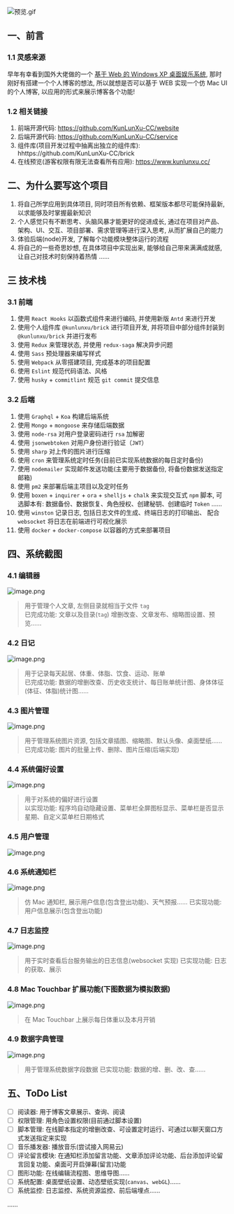 
![预览.gif](https://github.com/KunLunXu-CC/website/blob/dev/tmp/Kapture%202023-05-15%20at%2010.48.45.gif)

## 一、前言

### 1.1 灵感来源

早年有幸看到国外大佬做的一个 [基于 Web 的 Windows XP 桌面娱乐系统](https://winxp.now.sh/), 那时刚好有搭建一个个人博客的想法, 所以就想是否可以基于 WEB 实现一个仿 Mac UI 的个人博客, 以应用的形式来展示博客各个功能! 

### 1.2 相关链接

1. 前端开源代码: https://github.com/KunLunXu-CC/website
2. 后端开源代码: https://github.com/KunLunXu-CC/service
3. 组件库(项目开发过程中抽离出独立的组件库): hhttps://github.com/KunLunXu-CC/brick
4. 在线预览(游客权限有限无法查看所有应用): https://www.kunlunxu.cc/   

## 二、为什么要写这个项目

1. 将自己所学应用到具体项目, 同时项目所有依赖、框架版本都尽可能保持最新, 以求能够及时掌握最新知识
2. 个人感觉只有不断思考、头脑风暴才能更好的促进成长, 通过在项目对产品、架构、UI、交互、项目部署、需求管理等进行深入思考, 从而扩展自己的能力
3. 体验后端(node)开发, 了解每个功能模块整体运行的流程
4. 将自己的一些奇思妙想, 在具体项目中实现出来, 能够给自己带来满满成就感, 让自己对技术时刻保持着热情
……

## 三 技术栈

### 3.1 前端

1. 使用 `React Hooks` 以函数式组件来进行编码, 并使用新版 `Antd` 来进行开发
2. 使用个人组件库 `@kunlunxu/brick` 进行项目开发, 并将项目中部分组件封装到 `@kunlunxu/brick` 并进行发布
2. 使用 `Redux` 来管理状态, 并使用 `redux-saga` 解决异步问题
3. 使用 `Sass` 预处理器来编写样式
4. 使用 `Webpack` 从零搭建项目, 完成基本的项目配置
5. 使用 `Eslint` 规范代码语法、风格
6. 使用 `husky` + `commitlint` 规范 `git commit` 提交信息

### 3.2 后端

1. 使用 `Graphql` + `Koa` 构建后端系统
2. 使用 `Mongo` + `mongoose` 来存储后端数据
3. 使用 `node-rsa` 对用户登录密码进行 `rsa` 加解密
4. 使用 `jsonwebtoken` 对用户身份进行验证（`JWT`）
5. 使用 `sharp` 对上传的图片进行压缩
6. 使用 `cron` 来管理系统定时任务(目前已实现系统数据的每日定时备份)
7. 使用 `nodemailer` 实现邮件发送功能(主要用于数据备份, 将备份数据发送指定邮箱)
8. 使用 `pm2` 来部署后端主项目以及定时任务
9. 使用 `boxen` + `inquirer` + `ora` + `shelljs` + `chalk` 来实现交互式 `npm` 脚本, 可选脚本有: 数据备份、数据恢复、角色授权、创建秘钥、创建临时 `Token` ……
10. 使用 `winston` 记录日志, 包括日志文件的生成、终端日志的打印输出、 配合 `websocket` 将日志在前端进行可视化展示
11. 使用 `docker` + `docker-compose` 以容器的方式来部署项目

## 四、系统截图

### 4.1 编辑器

![image.png](https://github.com/KunLunXu-CC/website/blob/dev/tmp/Snipaste_2023-05-15_11-42-38.png)

> 用于管理个人文章, 左侧目录就相当于文件 `tag`  
> 已完成功能: 文章以及目录(`tag`) 增删改查、文章发布、缩略图设置、预览……

### 4.2 日记

![image.png](https://github.com/KunLunXu-CC/website/blob/dev/tmp/Snipaste_2023-05-15_14-17-18.png)

> 用于记录每天起居、体重、体脂、饮食、运动、账单    
> 已完成功能: 数据的增删改查、历史收支统计、每日账单统计图、身体体征(体征、体脂)统计图……

### 4.3 图片管理

![image.png](https://github.com/KunLunXu-CC/website/blob/dev/tmp/Snipaste_2023-05-15_11-43-08.png)

> 用于管理系统图片资源, 包括文章插图、缩略图、默认头像、桌面壁纸……    
> 已完成功能: 图片的批量上传、删除、图片压缩(后端实现)

### 4.4 系统偏好设置

![image.png](https://github.com/KunLunXu-CC/website/blob/dev/tmp/Snipaste_2023-05-15_11-44-11.png)

> 用于对系统的偏好进行设置    
> 以实现功能: 程序坞自动隐藏设置、菜单栏全屏图标显示、菜单栏是否显示星期、自定义菜单栏日期格式

### 4.5 用户管理

![image.png](https://github.com/KunLunXu-CC/website/blob/dev/tmp/Snipaste_2023-05-15_11-44-29.png)

### 4.6 系统通知栏

![image.png](https://github.com/KunLunXu-CC/website/blob/dev/tmp/Snipaste_2023-05-15_11-44-47.png)

> 仿 Mac 通知栏, 展示用户信息(包含登出功能)、天气预报……
> 已实现功能: 用户信息展示(包含登出功能)

### 4.7 日志监控

![image.png](https://p1-juejin.byteimg.com/tos-cn-i-k3u1fbpfcp/2e066721f03d40a4a9b7454c77c31028~tplv-k3u1fbpfcp-watermark.image)

> 用于实时查看后台服务输出的日志信息(websocket 实现)
> 已实现功能: 日志的获取、展示

### 4.8  Mac Touchbar 扩展功能(下图数据为模拟数据)

![image.png](https://p6-juejin.byteimg.com/tos-cn-i-k3u1fbpfcp/0093b7ec32cd4a3faea8b70238a3b839~tplv-k3u1fbpfcp-watermark.image)

> 在 Mac Touchbar 上展示每日体重以及本月开销

### 4.9 数据字典管理

![image.png](https://p1-juejin.byteimg.com/tos-cn-i-k3u1fbpfcp/808b37b260ad48a4b36eafadba110b24~tplv-k3u1fbpfcp-watermark.image)

> 用于管理系统数据字段数据
> 已实现功能: 数据的增、删、改、查……

## 五、ToDo List

- [ ] 阅读器: 用于博客文章展示、查询、阅读
- [ ] 权限管理: 用角色设置权限(目前通过脚本设置)
- [ ] 脚本管理: 在线脚本指定的增删改查、可设置定时运行、可通过以聊天窗口方式发送指定来实现
- [ ] 音乐播发器: 播放音乐(尝试接入网易云)
- [ ] 评论留言模块: 在通知栏添加留言功能、文章添加评论功能、后台添加评论留言回复功能、桌面可开启弹幕(留言)功能
- [ ] 图形功能: 在线编辑流程图、思维导图……
- [ ] 系统配置: 桌面壁纸设置、动态壁纸实现(`canvas`、`webGL`)……
- [ ] 系统监控: 日志监控、系统资源监控、前后端埋点……

……
